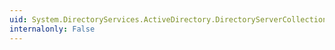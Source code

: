 ```yaml
---
uid: System.DirectoryServices.ActiveDirectory.DirectoryServerCollection.AddRange(System.DirectoryServices.ActiveDirectory.DirectoryServer[])
internalonly: False
---
```

